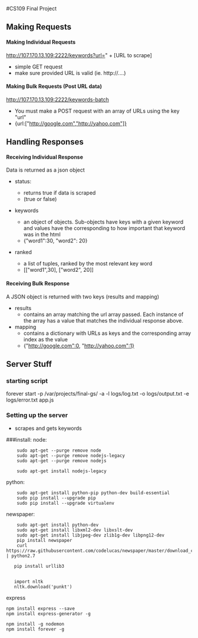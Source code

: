 #CS109 Final Project

## Making Requests

#### Making Individual Requests
http://107.170.13.109:2222/keywords?url=" + [URL to scrape]
* simple GET request
* make sure provided URL is valid (ie. http://....)

#### Making Bulk Requests (Post URL data)
http://107.170.13.109:2222/keywords-batch
* You must make a POST request with an array of URLs using the key "url"
* {url:["http://google.com","http://yahoo.com"]}

## Handling Responses

#### Receiving Individual Response
Data is returned as a json object

- status:
    * returns true if data is scraped
    * (true or false)


- keywords
	* an object of objects.  Sub-objects have keys with a given keyword and values have the corresponding to how important that keyword was in the html
	* {"word1":30, "word2": 20}


- ranked
	* a list of tuples, ranked by the most relevant key word
	* [["word1",30], ["word2", 20]]



#### Receiving Bulk Response
A JSON object is returned with two keys (results and mapping)

- results
	* contains an array matching the url array passed.  Each instance of the array has a value that matches the individual response above.
- mapping
	* contains a dictionary with URLs as keys and the corresponding array index as the value
	* {"http://google.com":0, "http://yahoo.com":1}


## Server Stuff

### starting script
forever start -p /var/projects/final-gs/ -a -l logs/log.txt -o logs/output.txt -e logs/error.txt app.js


### Setting up the server


- scrapes and gets keywords

###install:
node:

		sudo apt-get --purge remove node
		sudo apt-get --purge remove nodejs-legacy
		sudo apt-get --purge remove nodejs

		sudo apt-get install nodejs-legacy

python:

		sudo apt-get install python-pip python-dev build-essential
		sudo pip install --upgrade pip
		sudo pip install --upgrade virtualenv

newspaper:

		sudo apt-get install python-dev
		sudo apt-get install libxml2-dev libxslt-dev
		sudo apt-get install libjpeg-dev zlib1g-dev libpng12-dev
		pip install newspaper
		curl https://raw.githubusercontent.com/codelucas/newspaper/master/download_corpora.py | python2.7

       pip install urllib3


       import nltk
       nltk.download('punkt')

express

	npm install express --save
	npm install express-generator -g

	npm install -g nodemon
    npm install forever -g
